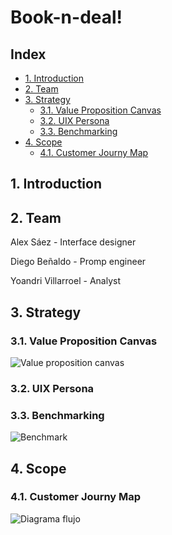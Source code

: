 # Book-n-deal!

## Index

- [1. Introduction](#1-introduction)
- [2. Team](#2-team)
- [3. Strategy](#3-strategy)
  - [3.1. Value Proposition Canvas](#31-canvas-de-propuesta-de-valor)
  - [3.2. UIX Persona](#32-personas-ux)
  - [3.3. Benchmarking](#33-benchmarking)
- [4. Scope](#4-scope)
  - [4.1. Customer Journy Map](#32-customer-journy-map)

## 1. Introduction

## 2. Team

Alex Sáez - Interface designer

Diego Beñaldo - Promp engineer

Yoandri Villarroel - Analyst

## 3. Strategy
### 3.1. Value Proposition Canvas
![Value proposition canvas](https://github.com/user-attachments/assets/3e7315c0-5477-4487-bae0-8357b61a6eb5)

### 3.2. UIX Persona

### 3.3. Benchmarking
![Benchmark](https://github.com/user-attachments/assets/22d3848d-5a81-4a6a-a3f1-291e67fefaff)

## 4. Scope
### 4.1. Customer Journy Map
![Diagrama flujo](https://github.com/user-attachments/assets/b1cd6868-5bb6-49e0-a4ea-050b0452e260)
